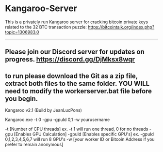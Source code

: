 # Kangaroo-Server

This is a privately run Kangaroo server for cracking bitcoin private keys related to the 32 BTC transaction puzzle: https://bitcointalk.org/index.php?topic=1306983.0

-----------------------------------------------------------------------------------------------------------------------------------------------------------------------------------
Please join our Discord server for updates on progress. https://discord.gg/DjMksx8wqr
-----------------------------------------------------------------------------------------------------------------------------------------------------------------------------------
to run please download the Git as a zip file, extract both files to the same folder. YOU WILL need to modify the workerserver.bat file before you begin.
-----------------------------------------------------------------------------------------------------------------------------------------------------------------------------------

Kangaroo v2.1 (Build by JeanLucPons)

Kangaroo.exe -t 0 -gpu -gpuId 0,1 -w yourusername

-t [Number of CPU threads] ex. -t 1 will run one thread, 0 for no threads
-gpu [Enables GPU Calculation]
-gpuId [Enables specific GPU's] ex. -gpuId 0,1,2,3,4,5,6,7 will run 8 GPU's
-w [your worker ID or Bitcoin Address if you prefer to remain anonymous]
